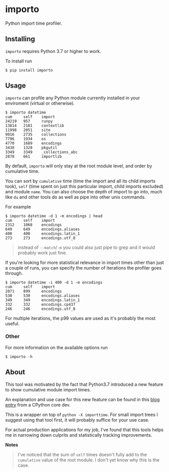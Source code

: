 importo
=======

Python import time profiler.


Installing
----------

`importo` requires Python 3.7 or higher to work.

To install run

```
$ pip install importo
```

Usage
-----

`importo` can profile any Python module currently installed in your enviroment (virtual or otherwise).


```
$ importo datetime
cum     self    import
24219   957     runpy
13814   2181    contextlib
11998   2051    site
9016    2735    collections
7796    1934    os
4770    1689    encodings
3438    1328    pkgutil
3349    3349    _collections_abc
2878    661     importlib
```

By default, `importo` will only stay at the root module level, and order by cumulative time.

You can sort by `cumulative` time (time the import and all its child imports took),
`self` (time spent on just this particular import, child imports excluded) and module `name`.
You can also choose the depth of import to go into, much like `du` and other tools do as well as
pipe into other unix commands.

For example
```
$ importo datetime -d 1 -m encodings | head
cum     self    import
2312    1068    encodings
649     649     encodings.aliases
400     400     encodings.latin_1
273     273     encodings.utf_8
```
> instead of `--match`/`-m` you could also just pipe to grep and it would probably work just fine.

If you're looking for more statistical relevance in import times other than just a couple of runs,
you can specify the number of iterations the profiler goes through.

```
$ importo datetime -i 400 -d 1 -m encodings
cum     self    import
2071    899     encodings
530     530     encodings.aliases
349     349     encodings.latin_1
332     332     encodings.cp437
246     246     encodings.utf_8
```

For multiple iterations, the p99 values are used as it's probably the most useful.


### Other

For more information on the available options run

```
$ importo -h
```

About
-----
This tool was motivated by the fact that Python3.7 introduced a new feature to show cumulative module import times.

An explanation and use case for this new feature can be found in this [blog entry](https://dev.to/methane/how-to-speed-up-python-application-startup-time-nkf) from a CPython core dev.

This is a wrapper on top of `python -X importtime`.
For small import trees I suggest using that tool first, it will probably suffice for your use case.

For actual production applications for my job, I've found that this tools helps me in narrowing down culprits and statistically tracking improvements.


**Notes**
> I've noticed that the sum of `self` times doesn't fully add to the `cumulative` value of the root module. I don't yet know why this is the case.
